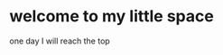 <!DOCTYPE HTML>
<html lang="en">
<head>
    <meta charset="UTF-8">
    <meta name="viewport" content="width=device-width, initial-scale=1.0">
    <title>My Zone</title>
</head>
<body>
    <h1>welcome to my little space</h1>
    <p>one day I will reach the top</p>
</body>
</html>
